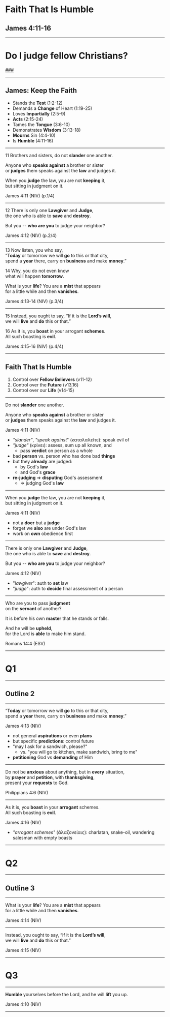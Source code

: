 <!-- .slide: data-background-image="https://sermons.seanho.com/img/bg/unsplash-Ca6lJ_pUtFc-stanley_park.jpg" -->
# Faith That Is Humble
## James 4:11-16

---
<!-- .slide: data-background="white" -->
# Do I **judge** fellow Christians?

[###](#/outline)
<!-- .element: style="color:rgba(0,0,0,0.2)" -->

---
<!-- .slide: data-background-image="https://sermons.seanho.com/img/bg/unsplash-6cY-FvMlmkQ-mtn_cross.jpg" -->
## James: **Keep the Faith**
+ Stands the **Test** <span class="ref">(1:2-12)</span>
+ Demands a **Change** of Heart <span class="ref">(1:19-25)</span>
+ Loves **Impartially** <span class="ref">(2:5-9)</span>
+ **Acts** <span class="ref">(2:15-24)</span>
+ Tames the **Tongue** <span class="ref">(3:6-10)</span>
+ Demonstrates **Wisdom** <span class="ref">(3:13-18)</span>
+ **Mourns** Sin <span class="ref">(4:4-10)</span>
+ Is **Humble** <span class="ref">(4:11-16)</span>

---
<span class="ref">11</span>
Brothers and sisters, do not **slander** one another.

Anyone who **speaks against** a brother or sister <br/>
or **judges** them speaks against the **law** and judges it.

When you **judge** the law, you are not **keeping** it, <br/>
but sitting in judgment on it.

<div class="ref">
James 4:11 (NIV) (p.1/4)
</div>

---
<span class="ref">12</span>
There is only one **Lawgiver** and **Judge**, <br/>
the one who is able to **save** and **destroy**.

But you -- **who are you** to judge your neighbor?

<div class="ref">
James 4:12 (NIV) (p.2/4)
</div>

---
<span class="ref">13</span>
Now listen, you who say, <br/>
“**Today** or tomorrow we will **go** to this or that city, <br/>
spend a **year** there, carry on **business** and make **money**.”

<span class="ref">14</span>
Why, you do not even know <br/>
what will happen **tomorrow**.

What is your **life**? You are a **mist** that appears <br/>
for a little while and then **vanishes**.

<div class="ref">
James 4:13-14 (NIV) (p.3/4)
</div>

---
<span class="ref">15</span>
Instead, you ought to say, “If it is the **Lord’s will**, <br/>
we will **live** and **do** this or that.”

<span class="ref">16</span>
As it is, you **boast** in your arrogant **schemes**. <br/>
All such boasting is **evil**.

<div class="ref">
James 4:15-16 (NIV) (p.4/4)
</div>

---
<!-- .slide: data-background-image="https://sermons.seanho.com/img/bg/unsplash-Ca6lJ_pUtFc-stanley_park.jpg" id="outline" -->
## Faith That Is Humble
1. Control over **Fellow Believers** <span class="ref">(v11-12)</span>
2. Control over the **Future** <span class="ref">(v13,16)</span>
3. Control over our **Life** <span class="ref">(v14-15)</span>

---
Do not **slander** one another.

Anyone who **speaks against** a brother or sister <br/>
or **judges** them speaks against the **law** and judges it.

<div class="ref">
James 4:11 (NIV)
</div>

>>>
+ *"slander"*, *"speak against*" (καταλαλεῖτε): speak evil of
+ *"judge"* (κρίνει): assess, sum up all known, and
  + pass **verdict** on person as a whole
+ bad **person** vs. person who has done bad **things**
+ but they **already** are judged:
  + by God's **law**
  + and God's **grace**
+ **re-judging** &rArr; **disputing** God's assessment
  + &rArr; judging God's **law**

---
When you **judge** the law, you are not **keeping** it, <br/>
but sitting in judgment on it.

<div class="ref">
James 4:11 (NIV)
</div>

>>>
+ not a **doer** but a **judge**
+ forget we **also** are under God's law
+ work on **own** obedience first

---
There is only one **Lawgiver** and **Judge**, <br/>
the one who is able to **save** and **destroy**.

But you -- **who are you** to judge your neighbor?

<div class="ref">
James 4:12 (NIV)
</div>

>>>
+ "*lawgiver*": auth to **set** law
+ "*judge*": auth to **decide** final assessment of a person

---
Who are you to pass **judgment** <br/>
on the **servant** of another?

It is before his own **master** that he stands or falls.

And he will be **upheld**, <br/>
for the Lord is **able** to make him stand.

<div class="ref">
Romans 14:4 (ESV)
</div>

---
<!-- .slide: data-background="white" -->
# Q1

---
<!-- .slide: data-background-image="https://sermons.seanho.com/img/bg/unsplash-Ca6lJ_pUtFc-stanley_park.jpg" -->
## Outline 2

---
“**Today** or tomorrow we will **go** to this or that city, <br/>
spend a **year** there, carry on **business** and make **money**.”

<div class="ref">
James 4:13 (NIV)
</div>

>>>
+ not general **aspirations** or even **plans**
+ but specific **predictions**: control future
+ "may I ask for a sandwich, please?"
  + vs. "you will go to kitchen, make sandwich, bring to me"
+ **petitioning** God vs **demanding** of Him

---
Do not be **anxious** about anything, but in **every** situation, <br/>
by **prayer** and **petition**, with **thanksgiving**, <br/>
present your **requests** to God.

<div class="ref">
Philippians 4:6 (NIV)
</div>

---
As it is, you **boast** in your **arrogant** schemes. <br/>
All such boasting is **evil**.

<div class="ref">
James 4:16 (NIV)
</div>

>>>
+ *"arrogant schemes"* (ἀλαζονείαις): charlatan, snake-oil,
  wandering salesman with empty boasts

---
<!-- .slide: data-background="white" -->
# Q2

---
<!-- .slide: data-background-image="https://sermons.seanho.com/img/bg/unsplash-Ca6lJ_pUtFc-stanley_park.jpg" -->
## Outline 3

---
What is your **life**? You are a **mist** that appears <br/>
for a little while and then **vanishes**.

<div class="ref">
James 4:14 (NIV)
</div>

---
Instead, you ought to say, “If it is the **Lord’s will**, <br/>
we will **live** and **do** this or that.”

<div class="ref">
James 4:15 (NIV)
</div>

---
<!-- .slide: data-background="white" -->
# Q3

---
<!-- .slide: data-background-image="https://sermons.seanho.com/img/bg/unsplash-Ca6lJ_pUtFc-stanley_park.jpg" -->
**Humble** yourselves before the Lord, and he will **lift** you up.

<div class="ref">
James 4:10 (NIV)
</div>

---
<!-- .slide: data-background-image="https://sermons.seanho.com/img/bg/unsplash-Ca6lJ_pUtFc-stanley_park.jpg" class="empty" -->

